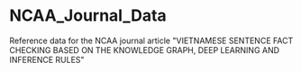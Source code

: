 # NCAA_Journal_Data
Reference data for the NCAA journal article "VIETNAMESE SENTENCE FACT CHECKING BASED ON THE KNOWLEDGE GRAPH, DEEP LEARNING AND INFERENCE RULES"

